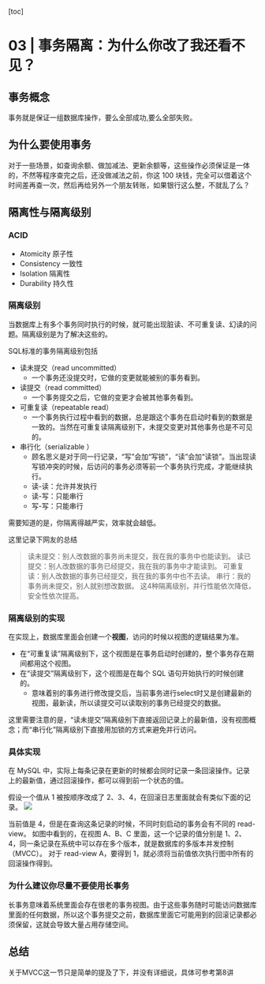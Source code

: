 [toc]
# 03 | 事务隔离：为什么你改了我还看不见？
## 事务概念
事务就是保证一组数据库操作，要么全部成功,要么全部失败。

## 为什么要使用事务
对于一些场景，如查询余额、做加减法、更新余额等，这些操作必须保证是一体的，不然等程序查完之后，还没做减法之前，你这 100 块钱，完全可以借着这个时间差再查一次，然后再给另外一个朋友转账，如果银行这么整，不就乱了么？

## 隔离性与隔离级别
### ACID
* Atomicity 原子性
* Consistency 一致性
* Isolation 隔离性
* Durability 持久性

### 隔离级别
当数据库上有多个事务同时执行的时候，就可能出现脏读、不可重复读、幻读的问题。隔离级别是为了解决这些的。

SQL标准的事务隔离级别包括
* 读未提交（read uncommitted）
    * 一个事务还没提交时，它做的变更就能被别的事务看到。
* 读提交（read committed）
    * 一个事务提交之后，它做的变更才会被其他事务看到。
* 可重复读（repeatable read）
    * 一个事务执行过程中看到的数据，总是跟这个事务在启动时看到的数据是一致的。当然在可重复读隔离级别下，未提交变更对其他事务也是不可见的。
* 串行化（serializable ）
    * 顾名思义是对于同一行记录，“写”会加“写锁”，“读”会加“读锁”。当出现读写锁冲突的时候，后访问的事务必须等前一个事务执行完成，才能继续执行。
    * 读-读：允许并发执行
    * 读-写：只能串行
    * 写-写：只能串行

需要知道的是，你隔离得越严实，效率就会越低。

这里记录下网友的总结
>读未提交：别人改数据的事务尚未提交，我在我的事务中也能读到。
读已提交：别人改数据的事务已经提交，我在我的事务中才能读到。
可重复读：别人改数据的事务已经提交，我在我的事务中也不去读。
串行：我的事务尚未提交，别人就别想改数据。
这4种隔离级别，并行性能依次降低，安全性依次提高。

###  隔离级别的实现
在实现上，数据库里面会创建一个**视图**，访问的时候以视图的逻辑结果为准。

* 在“可重复读”隔离级别下，这个视图是在事务启动时创建的，整个事务存在期间都用这个视图。
* 在“读提交”隔离级别下，这个视图是在每个 SQL 语句开始执行的时候创建的。
    * 意味着别的事务进行修改提交后，当前事务进行select时又是创建最新的视图，最新读，所以读提交可以读取别的事务已经提交的数据。


这里需要注意的是，“读未提交”隔离级别下直接返回记录上的最新值，没有视图概念；而“串行化”隔离级别下直接用加锁的方式来避免并行访问。

### 具体实现
在 MySQL 中，实际上每条记录在更新的时候都会同时记录一条回滚操作。记录上的最新值，通过回滚操作，都可以得到前一个状态的值。

假设一个值从 1 被按顺序改成了 2、3、4，在回滚日志里面就会有类似下面的记录。
![](http://it-learn.oss-cn-beijing.aliyuncs.com/2020/08/09/15969811662879.jpg)

当前值是 4，但是在查询这条记录的时候，不同时刻启动的事务会有不同的 read-view。
如图中看到的，在视图 A、B、C 里面，这一个记录的值分别是 1、2、4，同一条记录在系统中可以存在多个版本，就是数据库的多版本并发控制（MVCC）。
对于 read-view A，要得到 1，就必须将当前值依次执行图中所有的回滚操作得到。

### 为什么建议你尽量不要使用长事务
长事务意味着系统里面会存在很老的事务视图。由于这些事务随时可能访问数据库里面的任何数据，所以这个事务提交之前，数据库里面它可能用到的回滚记录都必须保留，这就会导致大量占用存储空间。


## 总结
关于MVCC这一节只是简单的提及了下，并没有详细说，具体可参考第8讲